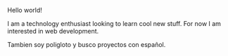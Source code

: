Hello world! 

I am a technology enthusiast looking to learn cool new stuff. For now I am interested in web development.

Tambien soy poligloto y busco proyectos con español.

